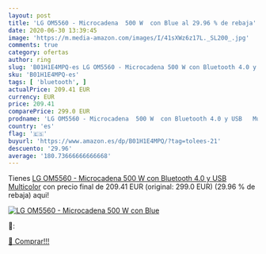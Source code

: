 ```yaml
---
layout: post
title: 'LG OM5560 - Microcadena  500 W  con Blue al 29.96 % de rebaja'
date: 2020-06-30 13:39:45
image: 'https://m.media-amazon.com/images/I/41sXWz6z17L._SL200_.jpg'
comments: true
category: ofertas
author: ring
slug: 'B01H1E4MPQ-es LG OM5560 - Microcadena 500 W con Bluetooth 4.0 y USB...'
sku: 'B01H1E4MPQ-es'
tags: [ 'bluetooth', ]
actualPrice: 209.41 EUR
currency: EUR
price: 209.41
comparePrice: 299.0 EUR
prodname: 'LG OM5560 - Microcadena  500 W  con Bluetooth 4.0 y USB   Multicolor'
country: 'es'
flag: '🇪🇸'
buyurl: 'https://www.amazon.es/dp/B01H1E4MPQ/?tag=tolees-21'
descuento: '29.96'
average: '180.73666666666668'
---
```


Tienes [LG OM5560 - Microcadena  500 W  con Bluetooth 4.0 y USB   Multicolor](https://www.amazon.es/dp/B01H1E4MPQ/?tag=tolees-21) con precio final de  209.41 EUR (original: 299.0 EUR) (29.96 %  de rebaja) aqui!

[![LG OM5560 - Microcadena  500 W  con Blue](https://m.media-amazon.com/images/I/41sXWz6z17L._SL200_.jpg)](https://www.amazon.es/dp/B01H1E4MPQ/?tag=tolees-21)

🔎:


[🛒 Comprar!!!](https://www.amazon.es/dp/B01H1E4MPQ/?tag=tolees-21)
